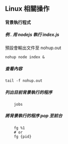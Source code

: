 ## Linux 相關操作

#### 背景執行程式

##### 例 . 用 nodejs 執行 index.js
預設會輸出文件至 nohup.out
```
nohup node index &
```

##### 查看內容 
```
tail -f nohup.out
```

##### 列出目前背景執行的程序
```
    jobs
```

##### 將背景執行的程序 pop 至前台
```
    fg %1  
    # or 
    fg {pid}
```
